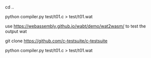 cd ..

python compiler.py test/t01.c > test/t01.wat

use https://webassembly.github.io/wabt/demo/wat2wasm/ to test the output wat

git clone https://github.com/c-testsuite/c-testsuite

python compiler.py test/t01.c > test/t01.wat

